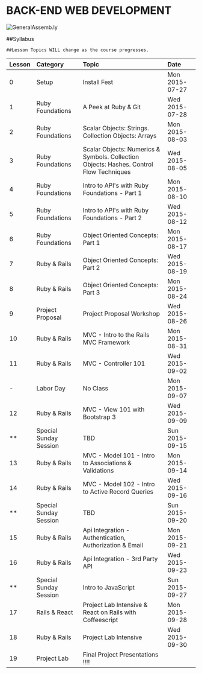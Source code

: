 BACK-END WEB DEVELOPMENT
============================

![GeneralAssemb.ly](https://github.com/generalassembly/ga-ruby-on-rails-for-devs/raw/master/images/ga.png "GeneralAssemb.ly")

##Syllabus

	##Lesson Topics WILL change as the course progresses.

| Lesson  | Category| Topic| Date|
| ------------- |:--------------------------------------------------|:-------------------------------|:-------------------|
| 0 | Setup |Install Fest | Mon 2015-07-27 |
| 1 | Ruby Foundations | A Peek at Ruby & Git | Wed 2015-07-28 |
| 2 | Ruby Foundations|  Scalar Objects: Strings. Collection Objects: Arrays | Mon 2015-08-03 |
| 3 | Ruby Foundations| Scalar Objects: Numerics & Symbols. Collection Objects: Hashes. Control Flow Techniques| Wed 2015-08-05 |
| 4 | Ruby Foundations | Intro to API's with Ruby Foundations - Part 1|   Mon 2015-08-10
| 5 | Ruby Foundations | Intro to API's with Ruby Foundations - Part 2| Wed 2015-08-12 |
| 6 | Ruby Foundations | Object Oriented Concepts: Part 1  | Mon 2015-08-17 |
| 7 | Ruby & Rails | Object Oriented Concepts: Part 2 | Wed 2015-08-19 |
| 8 | Ruby & Rails | Object Oriented Concepts: Part 3 | Mon 2015-08-24|
| 9 | Project Proposal| Project Proposal Workshop| Wed 2015-08-26 |
| 10 | Ruby & Rails| MVC - Intro to the Rails MVC Framework |Mon 2015-08-31 |
| 11 | Ruby & Rails| MVC - Controller 101 |Wed 2015-09-02|
| -  | Labor Day | No Class | Mon 2015-09-07 |
| 12 | Ruby & Rails| MVC - View 101 with Bootstrap 3 | Wed 2015-09-09|
| ** | Special Sunday Session| TBD |Sun 2015-09-15|
| 13 | Ruby & Rails| MVC - Model 101 - Intro to Associations & Validations | Mon 2015-09-14|
| 14 | Ruby & Rails| MVC - Model 102 - Intro to Active Record Queries | Wed 2015-09-16 |
| ** | Special Sunday Session| TBD |Sun 2015-09-20|
| 15 | Ruby & Rails| Api Integration - Authentication, Authorization & Email  |Mon 2015-09-21|
| 16 | Ruby & Rails| Api Integration - 3rd Party API |Wed 2015-09-23|
| ** | Special Sunday Session| Intro to JavaScript |Sun 2015-09-27|
| 17 | Rails & React| Project Lab Intensive & React on Rails with Coffeescript  | Mon 2015-09-28|
| 18 | Ruby & Rails| Project Lab Intensive |Wed 2015-09-30|
| 19 | Project Lab | Final Project Presentations !!!!||

